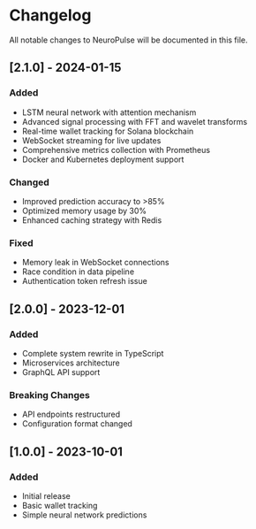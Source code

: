 # Changelog

All notable changes to NeuroPulse will be documented in this file.

## [2.1.0] - 2024-01-15

### Added
- LSTM neural network with attention mechanism
- Advanced signal processing with FFT and wavelet transforms
- Real-time wallet tracking for Solana blockchain
- WebSocket streaming for live updates
- Comprehensive metrics collection with Prometheus
- Docker and Kubernetes deployment support

### Changed
- Improved prediction accuracy to >85%
- Optimized memory usage by 30%
- Enhanced caching strategy with Redis

### Fixed
- Memory leak in WebSocket connections
- Race condition in data pipeline
- Authentication token refresh issue

## [2.0.0] - 2023-12-01

### Added
- Complete system rewrite in TypeScript
- Microservices architecture
- GraphQL API support

### Breaking Changes
- API endpoints restructured
- Configuration format changed

## [1.0.0] - 2023-10-01

### Added
- Initial release
- Basic wallet tracking
- Simple neural network predictions
